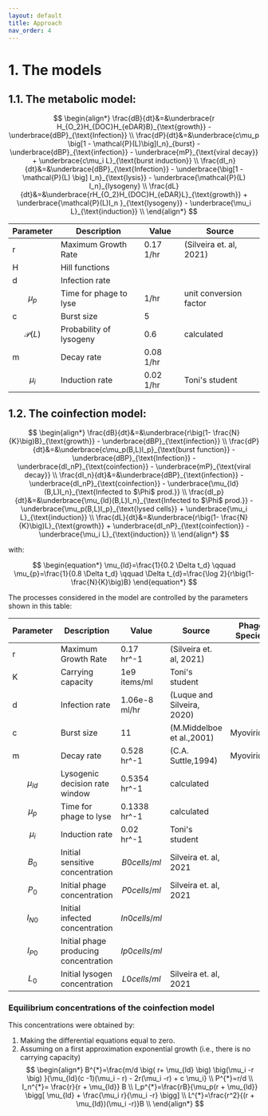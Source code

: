 ```yaml
---
layout: default
title: Approach
nav_order: 4
---
```


# 1. The models

## 1.1. The metabolic model:

$$
\begin{align*}
\frac{dB}{dt}&=&\underbrace{r H_{O_2}H_{DOC}H_{eDAR}B}_{\text{growth}} -
\underbrace{dBP}_{\text{Infection}} \\      
\frac{dP}{dt}&=&\underbrace{c\mu_p \big[1 - \mathcal{P}(L)\big]I_n}_{burst} -
\underbrace{dBP}_{\text{infection}} - \underbrace{mP}_{\text{viral decay}} +
\underbrace{c\mu_i L}_{\text{burst induction}} \\ 
\frac{dI_n}{dt}&=&\underbrace{dBP}_{\text{Infection}} -
\underbrace{\big[1 -\mathcal{P}(L) \big] I_n}_{\text{lysis}} -
\underbrace{\mathcal{P}(L) I_n}_{lysogeny} \\ 
\frac{dL}{dt}&=&\underbrace{rH_{O_2}H_{DOC}H_{eDAR}L}_{\text{growth}} +
\underbrace{\mathcal{P}(L)I_n }_{\text{lysogeny}} -
\underbrace{\mu_i L}_{\text{induction}} \\
\end{align*}
$$

| Parameter | Description | Value| Source|
| ----------- | ----------- | ----------- | ----------- |
| r | Maximum Growth Rate |0.17 1/hr | (Silveira et. al, 2021)  |
| H | Hill functions | |   |
| d | Infection rate | |  |
| $$\mu_p$$ | Time for phage to lyse | 1/hr|unit conversion factor   |
| c | Burst size | 5 |  |
| $$\mathcal{P}(L)$$ | Probability of lysogeny |0.6 | calculated  |
| m | Decay rate |0.08 1/hr |   |
| $$\mu_i$$ | Induction rate | 0.02 1/hr | Toni's student   |



## 1.2. The coinfection model:

$$
\begin{align*} 
   \frac{dB}{dt}&=&\underbrace{r\big(1- \frac{N}{K}\big)B}_{\text{growth}} -
   \underbrace{dBP}_{\text{infection}} \\
   \frac{dP}{dt}&=&\underbrace{c\mu_p(B,L)I_p}_{\text{burst function}} - \underbrace{dBP}_{\text{Infection}} - \underbrace{dI_nP}_{\text{coinfection}} - \underbrace{mP}_{\text{viral decay}} \\
   \frac{dI_n}{dt}&=&\underbrace{dBP}_{\text{infection}} - \underbrace{dI_nP}_{\text{coinfection}} - \underbrace{\mu_{ld}(B,L)I_n}_{\text{Infected to $\Phi$ prod.}} \\
   \frac{dI_p}{dt}&=&\underbrace{\mu_{ld}(B,L)I_n}_{\text{Infected to $\Phi$ prod.}} - \underbrace{\mu_p(B,L)I_p}_{\text{lysed cells}} + \underbrace{\mu_i L}_{\text{induction}} \\
   \frac{dL}{dt}&=&\underbrace{r\big(1- \frac{N}{K}\big)L}_{\text{growth}} + \underbrace{dI_nP}_{\text{coinfection}} - \underbrace{\mu_i L}_{\text{induction}} \\
\end{align*}
$$

with:

$$
\begin{equation*}
\mu_{ld}=\frac{1}{0.2 \Delta t_d} \qquad
\mu_{p}=\frac{1}{0.8 \Delta t_d} \qquad
\Delta t_{d}=\frac{\log 2}{r\big(1- \frac{N}{K}\big)B} 
\end{equation*}
$$


The processes considered in the model are controlled by the parameters shown in this table:

| Parameter | Description | Value| Source| Phage Species|Host|
| ----------- | ----------- | ----------- | ----------- | ----------- | ----------- |
| r | Maximum Growth Rate |0.17 hr^-1| (Silveira et. al, 2021)|  |
| K | Carrying capacity |1e9 items/ml|Toni's student  | | |
| d | Infection rate |1.06e-8 ml/hr| (Luque and Silveira, 2020)  | | |
| c | Burst size | 11 | (M.Middelboe et al.,2001) | Myoviridae | Vibrio sp. |
| m | Decay rate | 0.528 hr^-1| (C.A. Suttle,1994)   |Myoviridae |Vibrio sp. |
| $$\mu_{ld}$$ | Lysogenic decision rate window |0.5354 hr^-1 | calculated   | | |
| $$\mu_{p}$$ | Time for phage to lyse |0.1338 hr^-1| calculated   | | |
| $$\mu_i$$ | Induction rate |0.02 hr^-1| Toni's student   | | |
| $$B_0$$ | Initial sensitive concentration | $$B0 cells/ml $$|  Silveira et. al, 2021 |
| $$P_0$$ | Initial phage concentration | $$P0 cells/ml $$|  Silveira et. al, 2021 |
| $$I_{N0}$$ | Initial infected concentration | $$In0 cells/ml $$|   |
| $$I_{P0}$$ | Initial phage producing concentration | $$Ip0 cells/ml $$|   |
| $$L_0$$ | Initial lysogen concentration | $$L0 cells/ml $$|  Silveira et. al, 2021 | 

### Equilibrium concentrations of the coinfection model
This concentrations were obtained by:
1. Making the differential equations equal to zero.
2. Assuming on a first approximation exponential growth (i.e., there is no carrying capacity)
$$
\begin{align*}
B^{*}=\frac{m/d \big( r+ \mu_{ld} \big) \big(\mu_i -r \big) }{\mu_{ld}(c -1)(\mu_i - r) - 2r(\mu_i -r) + c \mu_i} \\
P^{*}=r/d \\
I_n^{*}= \frac{r}{r + \mu_{ld}} B \\
I_p^{*}=\frac{rB}{\mu_p(r + \mu_{ld}} \bigg[ \mu_{ld} + \frac{\mu_i r}{\mu_i -r} \bigg] \\
L^{*}=\frac{r^2}{(r + \mu_{ld})(\mu_i -r)}B \\
\end{align*}
$$